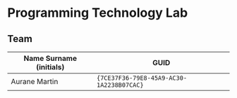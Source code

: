 # Programming Technology Lab

## Team

| Name Surname (initials) | GUID                                     |
| ----------------------- | ---------------------------------------- |
| Aurane Martin           | `{7CE37F36-79E8-45A9-AC30-1A2238B07CAC}` |
